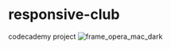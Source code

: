 # responsive-club
codecademy project
![frame_opera_mac_dark](https://github.com/angel33la/responsive-club/assets/94768975/9885eaac-ec97-4f77-a113-b1e4fd8ac7f0)
